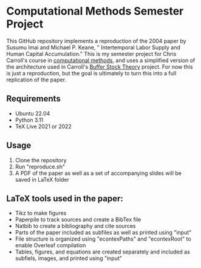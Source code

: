 # Computational Methods Semester Project

This GitHub repository implements a reproduction of the 2004 paper by Susumu Imai and Michael P. Keane, " Intertemporal Labor Supply and Human Capital Accumulation." This is my semester project for Chris Carroll's course in [computational methods](https://link-url-here.org), and uses a simplified version of the architecture used in Carroll's [Buffer Stock Theory](https://github.com/econ-ark/BufferStockTheory) project.  For now this is just a reproduction, but the goal is ultimately to turn this into a full replication of the paper.

## Requirements
- Ubuntu 22.04
- Python 3.11
- TeX Live 2021 or 2022

## Usage

1. Clone the repository
2. Run "reproduce.sh"
3. A PDF of the paper as well as a set of accompanying slides will be saved in LaTeX folder

## LaTeX tools used in the paper:
- Tikz to make figures
- Paperpile to track sources and create a BibTex file
- Natbib to create a bibliography and cite sources
- Parts of the paper included as subfiles as well as printed using "input"
- File structure is organized using "econtexPaths" and "econtexRoot" to enable Overleaf compilation
- Tables, figures, and equations are created separately and included as subfiels, images, and printed using "input"